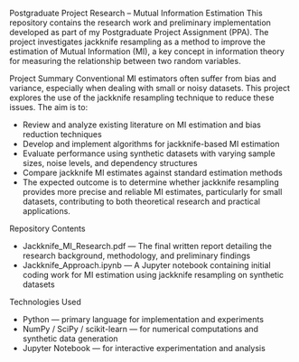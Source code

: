 Postgraduate Project Research – Mutual Information Estimation
This repository contains the research work and preliminary implementation developed as part of my Postgraduate Project Assignment (PPA). The project investigates jackknife resampling as a method to improve the estimation of Mutual Information (MI), a key concept in information theory for measuring the relationship between two random variables.

Project Summary
Conventional MI estimators often suffer from bias and variance, especially when dealing with small or noisy datasets. This project explores the use of the jackknife resampling technique to reduce these issues. The aim is to:
- Review and analyze existing literature on MI estimation and bias reduction techniques
- Develop and implement algorithms for jackknife-based MI estimation
- Evaluate performance using synthetic datasets with varying sample sizes, noise levels, and dependency structures
- Compare jackknife MI estimates against standard estimation methods
- The expected outcome is to determine whether jackknife resampling provides more precise and reliable MI estimates, particularly for small datasets, contributing to both theoretical research and practical applications.

Repository Contents
- Jackknife_MI_Research.pdf — The final written report detailing the research background, methodology, and preliminary findings
- Jackknife_Approach.ipynb — A Jupyter notebook containing initial coding work for MI estimation using jackknife resampling on synthetic datasets

Technologies Used
- Python — primary language for implementation and experiments
- NumPy / SciPy / scikit-learn — for numerical computations and synthetic data generation
- Jupyter Notebook — for interactive experimentation and analysis
